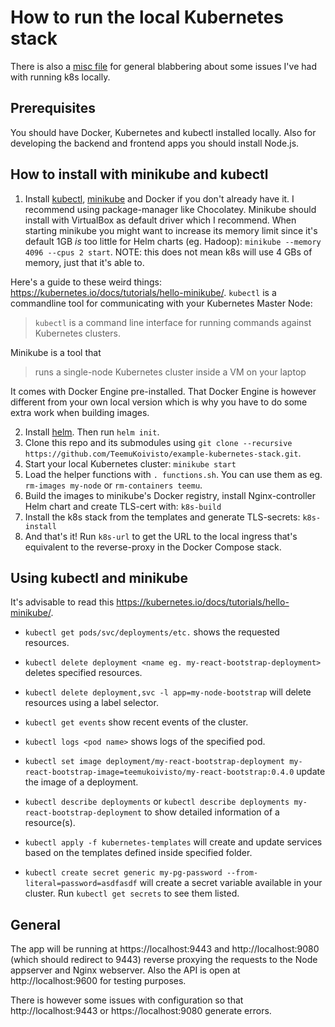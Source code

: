 # How to run the local Kubernetes stack

There is also a [misc file](./K8S-MISC.md) for general blabbering about some issues I've had with running k8s locally.

## Prerequisites

You should have Docker, Kubernetes and kubectl installed locally. Also for developing the backend and frontend apps you should install Node.js.

## How to install with minikube and kubectl

1) Install [kubectl](https://kubernetes.io/docs/tasks/tools/install-kubectl/), [minikube](https://kubernetes.io/docs/tasks/tools/install-minikube/) and Docker if you don't already have it. I recommend using package-manager like Chocolatey. Minikube should install with VirtualBox as default driver which I recommend. When starting minikube you might want to increase its memory limit since it's default 1GB *is* too little for Helm charts (eg. Hadoop): `minikube --memory 4096 --cpus 2 start`. NOTE: this does not mean k8s will use 4 GBs of memory, just that it's able to.

Here's a guide to these weird things: https://kubernetes.io/docs/tutorials/hello-minikube/.
`kubectl` is a commandline tool for communicating with your Kubernetes Master Node:
> `kubectl` is a command line interface for running commands against Kubernetes clusters.

Minikube is a tool that
> runs a single-node Kubernetes cluster inside a VM on your laptop

It comes with Docker Engine pre-installed. That Docker Engine is however different from your own local version which is why you have to do some extra work when building images.

2) Install [helm](https://docs.helm.sh/using_helm/). Then run `helm init`.
3) Clone this repo and its submodules using `git clone --recursive https://github.com/TeemuKoivisto/example-kubernetes-stack.git`.
4) Start your local Kubernetes cluster: `minikube start`
5) Load the helper functions with `. functions.sh`. You can use them as eg. `rm-images my-node` or `rm-containers teemu`.
6) Build the images to minikube's Docker registry, install Nginx-controller Helm chart and create TLS-cert with: `k8s-build`
7) Install the k8s stack from the templates and generate TLS-secrets: `k8s-install`
8) And that's it! Run `k8s-url` to get the URL to the local ingress that's equivalent to the reverse-proxy in the Docker Compose stack.

## Using kubectl and minikube

It's advisable to read this https://kubernetes.io/docs/tutorials/hello-minikube/.

* `kubectl get pods/svc/deployments/etc.` shows the requested resources.
* `kubectl delete deployment <name eg. my-react-bootstrap-deployment>` deletes specified resources.
* `kubectl delete deployment,svc -l app=my-node-bootstrap` will delete resources using a label selector.
* `kubectl get events` show recent events of the cluster.
* `kubectl logs <pod name>` shows logs of the specified pod.
* `kubectl set image deployment/my-react-bootstrap-deployment my-react-bootstrap-image=teemukoivisto/my-react-bootstrap:0.4.0` update the image of a deployment.
* `kubectl describe deployments` or `kubectl describe deployments my-react-bootstrap-deployment` to show detailed information of a resource(s).

* `kubectl apply -f kubernetes-templates` will create and update services based on the templates defined inside specified folder.
* `kubectl create secret generic my-pg-password --from-literal=password=asdfasdf` will create a secret variable available in your cluster. Run `kubectl get secrets` to see them listed.

## General

The app will be running at https://localhost:9443 and http://localhost:9080 (which should redirect to 9443) reverse proxying the requests to the Node appserver and Nginx webserver. Also the API is open at http://localhost:9600 for testing purposes.

There is however some issues with configuration so that http://localhost:9443 or https://localhost:9080 generate errors.
